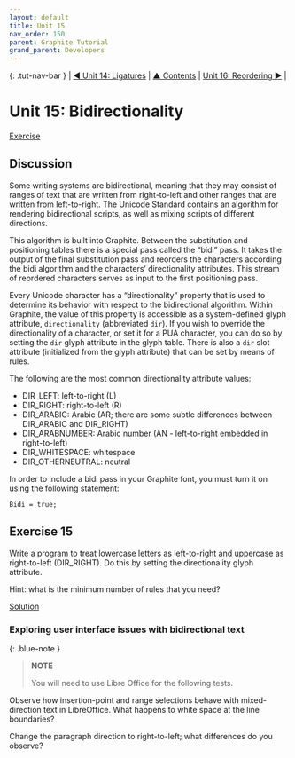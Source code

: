 ```yaml
---
layout: default
title: Unit 15
nav_order: 150
parent: Graphite Tutorial
grand_parent: Developers
---
```


{: .tut-nav-bar }
|  [&#x25C0; Unit 14: Ligatures](graide_tutorial12) | [&#x25B2; Contents](../graide_tutorial#contents) | [Unit 16: Reordering &#x25B6;](graide_tutorial16) |

# Unit 15: Bidirectionality

[Exercise](graide_tutorial13#exercise-15)

## Discussion

Some writing systems are bidirectional, meaning that they may consist of ranges of text that are written from right-to-left and other ranges that are written from left-to-right. The Unicode Standard contains an algorithm for rendering bidirectional scripts, as well as mixing scripts of different directions.

This algorithm is built into Graphite. Between the substitution and positioning tables there is a special pass called the “bidi” pass. It takes the output of the final substitution pass and reorders the characters according the bidi algorithm and the characters’ directionality attributes. This stream of reordered characters serves as input to the first positioning pass.

Every Unicode character has a “directionality” property that is used to determine its behavior with respect to the bidirectional algorithm. Within Graphite, the value of this property is accessible as a system-defined glyph attribute, `directionality` (abbreviated `dir`). If you wish to override the directionality of a character, or set it for a PUA character, you can do so by setting the `dir` glyph attribute in the glyph table. There is also a `dir` slot attribute (initialized from the glyph attribute) that can be set by means of rules.

The following are the most common directionality attribute values:

* DIR_LEFT: left-to-right (L)
* DIR_RIGHT: right-to-left (R)
* DIR_ARABIC: Arabic (AR; there are some subtle differences between DIR_ARABIC and DIR_RIGHT)
* DIR_ARABNUMBER: Arabic number (AN - left-to-right embedded in right-to-left)
* DIR_WHITESPACE: whitespace
* DIR_OTHERNEUTRAL: neutral

In order to include a bidi pass in your Graphite font, you must turn it on using the following statement:

```
Bidi = true;
```

## Exercise 15

Write a program to treat lowercase letters as left-to-right and uppercase as right-to-left (DIR_RIGHT). Do this by setting the directionality glyph attribute.

Hint: what is the minimum number of rules that you need?

[Solution](graphite_tut_solutions#exercise-15)

### Exploring user interface issues with bidirectional text

{: .blue-note }
> **NOTE**
>
> You will need to use Libre Office for the following tests.

Observe how insertion-point and range selections behave with mixed-direction text in LibreOffice. What happens to white space at the line boundaries?

Change the paragraph direction to right-to-left; what differences do you observe?
